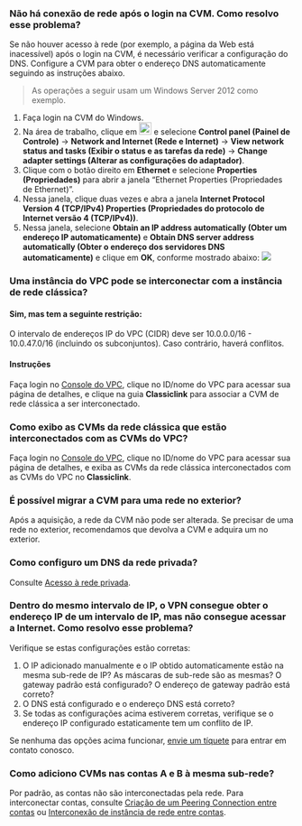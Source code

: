 ### Não há conexão de rede após o login na CVM. Como resolvo esse problema?
Se não houver acesso à rede (por exemplo, a página da Web está inacessível) após o login na CVM, é necessário verificar a configuração do DNS. Configure a CVM para obter o endereço DNS automaticamente seguindo as instruções abaixo.
> As operações a seguir usam um Windows Server 2012 como exemplo.
> 
1. Faça login na CVM do Windows.
2. Na área de trabalho, clique em <img src="https://main.qcloudimg.com/raw/87d894e564b7e837d9f478298cf2e292.png" style="margin: 0;width: 22px;"> e selecione **Control panel (Painel de Controle)** -> **Network and Internet (Rede e Internet)** -> **View network status and tasks (Exibir o status e as tarefas da rede)** -> **Change adapter settings (Alterar as configurações do adaptador)**.
3. Clique com o botão direito em **Ethernet** e selecione **Properties (Propriedades)** para abrir a janela “Ethernet Properties (Propriedades de Ethernet)”.
4. Nessa janela, clique duas vezes e abra a janela **Internet Protocol Version 4 (TCP/IPv4) Properties (Propriedades do protocolo de Internet versão 4 (TCP/IPv4))**.
5. Nessa janela, selecione **Obtain an IP address automatically (Obter um endereço IP automaticamente)** e **Obtain DNS server address automatically (Obter o endereço dos servidores DNS automaticamente)** e clique em **OK**, conforme mostrado abaixo:
![](https://main.qcloudimg.com/raw/8a597efe05adc2f96d4b40b6cd633ca4.png)

### Uma instância do VPC pode se interconectar com a instância de rede clássica?

#### Sim, mas tem a seguinte restrição:
O intervalo de endereços IP do VPC (CIDR) deve ser 10.0.0.0/16 - 10.0.47.0/16 (incluindo os subconjuntos). Caso contrário, haverá conflitos.

#### Instruções
Faça login no [Console do VPC](https://console.cloud.tencent.com/vpc/vpc?rid=1), clique no ID/nome do VPC para acessar sua página de detalhes, e clique na guia **Classiclink** para associar a CVM de rede clássica a ser interconectado. 

### Como exibo as CVMs da rede clássica que estão interconectados com as CVMs do VPC?
Faça login no [Console do VPC](https://console.cloud.tencent.com/vpc/vpc?rid=1), clique no ID/nome do VPC para acessar sua página de detalhes, e exiba as CVMs da rede clássica interconectados com as CVMs do VPC no **Classiclink**.

### É possível migrar a CVM para uma rede no exterior?
Após a aquisição, a rede da CVM não pode ser alterada. Se precisar de uma rede no exterior, recomendamos que devolva a CVM e adquira um no exterior.

### Como configuro um DNS da rede privada?
Consulte [Acesso à rede privada](https://intl.cloud.tencent.com/document/product/213/5225).

### Dentro do mesmo intervalo de IP, o VPN consegue obter o endereço IP de um intervalo de IP, mas não consegue acessar a Internet. Como resolvo esse problema?

Verifique se estas configurações estão corretas:
1. O IP adicionado manualmente e o IP obtido automaticamente estão na mesma sub-rede de IP? As máscaras de sub-rede são as mesmas? O gateway padrão está configurado? O endereço de gateway padrão está correto?
2. O DNS está configurado e o endereço DNS está correto?
3. Se todas as configurações acima estiverem corretas, verifique se o endereço IP configurado estaticamente tem um conflito de IP.
  
Se nenhuma das opções acima funcionar, [envie um tíquete](https://console.cloud.tencent.com/workorder/category) para entrar em contato conosco.

### Como adiciono CVMs nas contas A e B à mesma sub-rede?

Por padrão, as contas não são interconectadas pela rede. Para interconectar contas, consulte [Criação de um Peering Connection entre contas](https://intl.cloud.tencent.com/document/product/553/35190) ou [Interconexão de instância de rede entre contas](https://intl.cloud.tencent.com/document/product/1003/31987).
